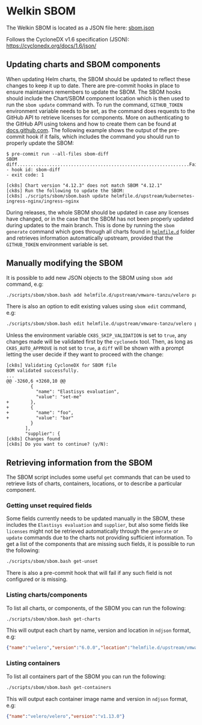 # Welkin SBOM

The Welkin SBOM is located as a JSON file here: [sbom.json](./sbom.json)

Follows the CycloneDX v1.6 specification (JSON): <https://cyclonedx.org/docs/1.6/json/>

## Updating charts and SBOM components

When updating Helm charts, the SBOM should be updated to reflect these changes to keep it up to date.
There are pre-commit hooks in place to ensure maintainers remembers to update the SBOM.
The SBOM hooks should include the Chart/SBOM component location which is then used to run the `sbom update` command with.
To run the command, `GITHUB_TOKEN` environment variable needs to be set, as the command does requests to the GitHub API to retrieve licenses for components.
More on authenticating to the GitHub API using tokens and how to create them can be found at [docs.github.com](https://docs.github.com/en/rest/authentication/authenticating-to-the-rest-api?apiVersion=2022-11-28).
The following example shows the output of the pre-commit hook if it fails, which includes the command you should run to properly update the SBOM:

```console
$ pre-commit run --all-files sbom-diff
SBOM diff................................................................Failed
- hook id: sbom-diff
- exit code: 1

[ck8s] Chart version "4.12.3" does not match SBOM "4.12.1"
[ck8s] Run the following to update the SBOM:
[ck8s] ./scripts/sbom/sbom.bash update helmfile.d/upstream/kubernetes-ingress-nginx/ingress-nginx
```

During releases, the whole SBOM should be updated in case any licenses have changed, or in the case that the SBOM has not been properly updated during updates to the main branch.
This is done by running the `sbom generate` command which goes through all charts found in [`helmfile.d`](../helmfile.d/) folder and retrieves information automatically upstream, provided that the `GITHUB_TOKEN` environment variable is set.

## Manually modifying the SBOM

It is possible to add new JSON objects to the SBOM using `sbom add` command, e.g:

```sh
./scripts/sbom/sbom.bash add helmfile.d/upstream/vmware-tanzu/velero properties "foo" "bar"
```

There is also an option to edit existing values using `sbom edit` command, e.g:

```sh
./scripts/sbom/sbom.bash edit helmfile.d/upstream/vmware-tanzu/velero properties
```

Unless the environment variable `CK8S_SKIP_VALIDATION` is set to `true`, any changes made will be validated first by the `cyclonedx` tool.
Then, as long as `CK8S_AUTO_APPROVE` is not set to `true`, a `diff` will be shown with a prompt letting the user decide if they want to proceed with the change:

```console
[ck8s] Validating CycloneDX for SBOM file
BOM validated successfully.
...
@@ -3260,6 +3260,10 @@
         {
           "name": "Elastisys evaluation",
           "value": "set-me"
+        },
+        {
+          "name": "foo",
+          "value": "bar"
         }
       ],
       "supplier": {
[ck8s] Changes found
[ck8s] Do you want to continue? (y/N):
```

## Retrieving information from the SBOM

The SBOM script includes some useful `get` commands that can be used to retrieve lists of charts, containers, locations, or to describe a particular component.

### Getting unset required fields

Some fields currently needs to be updated manually in the SBOM, these includes the `Elastisys evaluation` and `supplier`, but also some fields like `licenses` might not be retrieved automatically through the `generate` or `update` commands due to the charts not providing sufficient information.
To get a list of the components that are missing such fields, it is possible to run the following:

```sh
./scripts/sbom/sbom.bash get-unset
```

There is also a pre-commit hook that will fail if any such field is not configured or is missing.

### Listing charts/components

To list all charts, or components, of the SBOM you can run the following:

```sh
./scripts/sbom/sbom.bash get-charts
```

This will output each chart by name, version and location in `ndjson` format, e.g:

```json
{"name":"velero","version":"6.0.0","location":"helmfile.d/upstream/vmware-tanzu/velero"}
```

### Listing containers

To list all containers part of the SBOM you can run the following:

```sh
./scripts/sbom/sbom.bash get-containers
```

This will output each container image name and version in `ndjson` format, e.g:

```json
{"name":"velero/velero","version":"v1.13.0"}
```
